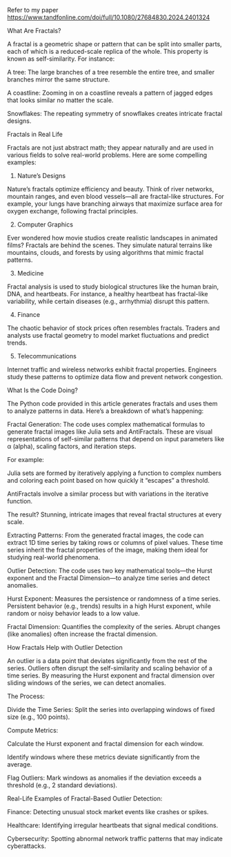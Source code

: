 Refer to my paper https://www.tandfonline.com/doi/full/10.1080/27684830.2024.2401324

What Are Fractals?

A fractal is a geometric shape or pattern that can be split into smaller parts, each of which is a reduced-scale replica of the whole. This property is known as self-similarity. For instance:

A tree: The large branches of a tree resemble the entire tree, and smaller branches mirror the same structure.

A coastline: Zooming in on a coastline reveals a pattern of jagged edges that looks similar no matter the scale.

Snowflakes: The repeating symmetry of snowflakes creates intricate fractal designs.

Fractals in Real Life

Fractals are not just abstract math; they appear naturally and are used in various fields to solve real-world problems. Here are some compelling examples:

1. Nature’s Designs

Nature’s fractals optimize efficiency and beauty. Think of river networks, mountain ranges, and even blood vessels—all are fractal-like structures. For example, your lungs have branching airways that maximize surface area for oxygen exchange, following fractal principles.

2. Computer Graphics

Ever wondered how movie studios create realistic landscapes in animated films? Fractals are behind the scenes. They simulate natural terrains like mountains, clouds, and forests by using algorithms that mimic fractal patterns.

3. Medicine

Fractal analysis is used to study biological structures like the human brain, DNA, and heartbeats. For instance, a healthy heartbeat has fractal-like variability, while certain diseases (e.g., arrhythmia) disrupt this pattern.

4. Finance

The chaotic behavior of stock prices often resembles fractals. Traders and analysts use fractal geometry to model market fluctuations and predict trends.

5. Telecommunications

Internet traffic and wireless networks exhibit fractal properties. Engineers study these patterns to optimize data flow and prevent network congestion.

What Is the Code Doing?

The Python code provided in this article generates fractals and uses them to analyze patterns in data. Here’s a breakdown of what’s happening:

Fractal Generation:
The code uses complex mathematical formulas to generate fractal images like Julia sets and AntiFractals. These are visual representations of self-similar patterns that depend on input parameters like α (alpha), scaling factors, and iteration steps.

For example:

Julia sets are formed by iteratively applying a function to complex numbers and coloring each point based on how quickly it “escapes” a threshold.

AntiFractals involve a similar process but with variations in the iterative function.

The result? Stunning, intricate images that reveal fractal structures at every scale.

Extracting Patterns:
From the generated fractal images, the code can extract 1D time series by taking rows or columns of pixel values. These time series inherit the fractal properties of the image, making them ideal for studying real-world phenomena.

Outlier Detection:
The code uses two key mathematical tools—the Hurst exponent and the Fractal Dimension—to analyze time series and detect anomalies.

Hurst Exponent: Measures the persistence or randomness of a time series. Persistent behavior (e.g., trends) results in a high Hurst exponent, while random or noisy behavior leads to a low value.

Fractal Dimension: Quantifies the complexity of the series. Abrupt changes (like anomalies) often increase the fractal dimension.

How Fractals Help with Outlier Detection

An outlier is a data point that deviates significantly from the rest of the series. Outliers often disrupt the self-similarity and scaling behavior of a time series. By measuring the Hurst exponent and fractal dimension over sliding windows of the series, we can detect anomalies.

The Process:

Divide the Time Series: Split the series into overlapping windows of fixed size (e.g., 100 points).

Compute Metrics:

Calculate the Hurst exponent and fractal dimension for each window.

Identify windows where these metrics deviate significantly from the average.

Flag Outliers: Mark windows as anomalies if the deviation exceeds a threshold (e.g., 2 standard deviations).

Real-Life Examples of Fractal-Based Outlier Detection:

Finance: Detecting unusual stock market events like crashes or spikes.

Healthcare: Identifying irregular heartbeats that signal medical conditions.

Cybersecurity: Spotting abnormal network traffic patterns that may indicate cyberattacks.
